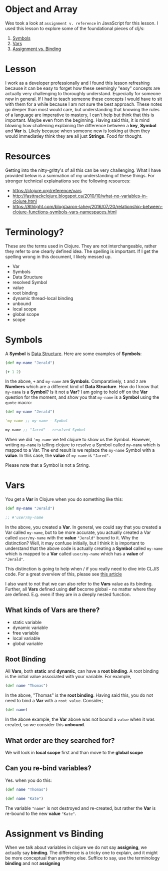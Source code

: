 # Object and Array

Wes took a look at `assignment v. reference` in JavaScript for this lesson.  I used this lesson to explore some of the foundational pieces of clj/s:

1. [Symbols](#Symbols)
2. [Vars](#Vars)
3. [Assignment vs. Binding](#Assignment-vs-Binding)

# Lesson

I work as a developer professionally and I found this lesson refreshing because it can be easy to forget how these seemingly "easy" concepts are actually very challenging to thoroughly understand.  Especially for someone new in general.  If I had to teach someone these concepts I would have to sit with them for a while because I am not sure the best approach.  These notes go deeper than most would care, but understanding that knowing the rules of a language are imperative to mastery, I can't help but think that this is important.  Maybe even from the beginning.  Having said this, it is mind blowing how challening explaining the difference between a **key**, **Symbol** and **Var** is.  Likely because when someone new is looking at them they would immediatley think they are all just **Strings**.  Food for thought.

# Resources

Getting into the nitty-gritty's of all this can be very challenging.  What I have provided below is a summation of my understanding of these things.  For stronger technical explainations see the following resources:

* https://clojure.org/reference/vars
* http://fasttrackclojure.blogspot.ca/2010/10/what-no-variables-in-clojure.html
* https://8thlight.com/blog/aaron-lahey/2016/07/20/relationship-between-clojure-functions-symbols-vars-namespaces.html

# Terminology?

These are the terms used in Clojure.  They are not interchangeable, rather they refer to one clearly defined idea.  The spelling is important.  If I get the spelling wrong in this document, I likely messed up.

* Var
* Symbols
* Data Structure
* resolved Symbol
* value
* root binding
* dynamic thread-local binding
* unbound
* local scope
* global scope
* scope

# Symbols

A **Symbol** is [Data Structure](https://clojure.org/reference/data_structures).  Here are some examples of **Symbols**:

```clojure
(def my-name "Jerald")

(+ 1 2)
```

In the above, `+` and `my-name` are **Symbols**.  Comparatively, `1` and `2` are **Numbers** which are a different kind of **Data Structure**.  How do I know that `my-name` is a **Symbol**?  Is it not a **Var**?  I am going to hold off on the **Var** question for the moment, and show you that `my-name` is a **Symbol** using the `quote` macro:

```clojure
(def my-name "Jerald")

'my-name ;; my-name - Symbol

my-name ;; "Jared" - resolved Symbol
```

When we did `'my-name` we tell clojure to show us the Symbol.  However, writing `my-name` is telling clojure to resolve a Symbol called `my-name` which is mapped to a Var.  The end result is we replace the `my-name` Symbol with a **value**.  In this case, the **value** of `my-name` is `"Jared"`.

Please note that a Symbol is not a String.

# Vars

You get a **Var** in Clojure when you do something like this:

```clojure
(def my-name "Jerald")

;; #'user/my-name
```

In the above, you created a **Var**.  In general, we could say that you created a Var called `my-name`, but to be more accurate, you actually created a Var called `user/my-name` with the **value** `"Jerald"` bound to it.  Why the distinction?  Well, it may confuse initially, but I think it is important to understand that the above code is actually creating a **Symbol** called `my-name` which is mapped to a **Var** called `user/my-name` which has a **value** of `"Jerald"`.

This distinction is going to help when / if you really need to dive into CLJ/S code.  For a great overview of this, please see [this article](https://8thlight.com/blog/aaron-lahey/2016/07/20/relationship-between-clojure-functions-symbols-vars-namespaces.html)

I also want to not that we can also refer to the **Vars** value as its binding.  Further, all **Vars** defined using **def** become global - no matter where they are defined.  E.g. even if they are in a deeply nested function.


## What kinds of Vars are there?

* static variable
* dynamic variable
* free variable
* local variable
* global variable

## Root Binding

All **Vars**, both **static** and **dynamic**, can have a **root binding**.  A root binding is the initial value associated with your variable.  For example,

```clojure
(def name "Thomas")
```

In the above, "Thomas" is the **root binding**.  Having said this, you do not need to bind a **Var** with a `root value`.  Consider;

```clojure
(def name)
```

In the above example, the **Var** above was not bound a `value` when it was created, so we consider this **unbound**.


## What order are they searched for?

We will look in **local scope** first and than move to the **global scope**


## Can you re-bind variables?

Yes.  when you do this:

```clojure
(def name "Thomas")

(def name "Kate")
```

The variable `"name"` is not destroyed and re-created, but rather the **Var** is re-bound to the new **value** `"Kate"`.


# Assignment vs Binding

When we talk about variables in clojure we do not say **assigning**, we actually say **binding**.  The difference is a tricky one to explain, and it might be more conceptual than anything else.  Suffice to say, use the terminology **binding** and not **assigning**

